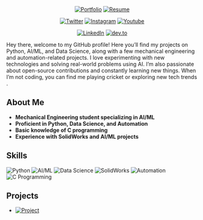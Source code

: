 
<div align="center">

[![Portfolio](https://img.shields.io/badge/Portfolio-blueviolet.svg?&style=for-the-badge)]()
[![Resume](https://img.shields.io/badge/Resume-darkgreen.svg?&style=for-the-badge)]()

</div>

<div align="center">

[![Twitter](https://img.shields.io/badge/Twitter-Akworld-blue.svg?&style=for-the-badge&logo=twitter)](https://x.com/Akworld0987)
[![Instagram](https://img.shields.io/badge/Instagram-anandkumar.ig-pink.svg?&style=for-the-badge&logo=instagram)](https://www.instagram.com/anandkumar.ig/)
[![Youtube](https://img.shields.io/badge/Youtube-anandsingh-red.svg?&style=for-the-badge&logo=youtube)](https://www.youtube.com/@Anandsingh-by8fk)

[![LinkedIn](https://img.shields.io/badge/linkedin-anand%20kumar-blue.svg?&style=for-the-badge&logo=linkedin)](https://www.linkedin.com/in/anand-kumar-24a231331/)
[![dev.to](https://img.shields.io/badge/dev.to-anandkumar2025-black.svg?&style=for-the-badge&logo=dev.to)](https://dev.to/anandkumar2025)

</div>

<!-- ## Familiar in 
<br>

<div align="center">
 <img src="https://img.shields.io/badge/HTML-orange?style=for-the-badge&logo=html5&logoColor=black"></img>  <img src="https://img.shields.io/badge/CSS3-1572B6?style=for-the-badge&logo=css3&logoColor=black"></img> <img src="https://img.shields.io/badge/JavaScript-F7DF1E?style=for-the-badge&logo=javascript&logoColor=black"></img> <img src="https://img.shields.io/badge/Bootstrap-563D7C?style=for-the-badge&logo=bootstrap&logoColor=black"></img> <img src="https://img.shields.io/badge/React-20232A?style=for-the-badge&logo=react&logoColor=61DAFB"></img> <img src="https://img.shields.io/badge/Node.js-43853D?style=for-the-badge&logo=node.js&logoColor=black"></img> <img src="https://img.shields.io/badge/MongoDB-4EA94B?style=for-the-badge&logo=mongodb&logoColor=black"></img>
 <img src="https://img.shields.io/badge/Python-3776AB?style=for-the-badge&logo=python&logoColor=black"></img> <img src="https://img.shields.io/badge/C-00599C?style=for-the-badge&logo=c&logoColor=black"></img>
<img src="https://img.shields.io/badge/C%2B%2B-00599C?style=for-the-badge&logo=c%2B%2B&logoColor=black"></img>
<img src="https://img.shields.io/badge/Java-ED8B00?style=for-the-badge&logo=java&logoColor=black"></img>
<img src="https://img.shields.io/badge/Flutter-02569B?style=for-the-badge&logo=flutter&logoColor=black"></img>
</div> -->
 Hey there, welcome to my GitHub profile! Here you’ll find my projects on Python, AI/ML, and Data Science, along with a few mechanical engineering and automation-related projects. I love experimenting with new technologies and solving real-world problems using AI. I’m also passionate about open-source contributions and constantly learning new things. When I’m not coding, you can find me playing cricket or exploring new tech trends .
## About Me

- **Mechanical Engineering student specializing in AI/ML**
- **Proficient in Python, Data Science, and Automation**
- **Basic knowledge of C programming**
- **Experience with SolidWorks and AI/ML projects**

## Skills

![Python](https://img.shields.io/badge/Python-3776AB?style=for-the-badge&logo=python&logoColor=white&shape=round)
![AI/ML](https://img.shields.io/badge/AI%2FML-FF6F00?style=for-the-badge&logo=ai&logoColor=white&shape=square)
![Data Science](https://img.shields.io/badge/Data%20Science-4B8BBE?style=for-the-badge&logo=databricks&logoColor=white&shape=round)
![SolidWorks](https://img.shields.io/badge/SolidWorks-E34F26?style=for-the-badge&logo=solidworks&logoColor=white&shape=square)
![Automation](https://img.shields.io/badge/Automation-FF4500?style=for-the-badge&shape=round)
![C Programming](https://img.shields.io/badge/C%20Programming-00599C?style=for-the-badge&logo=c&logoColor=white&shape=square)



## Projects

- [![Project](https://img.shields.io/badge/My%20AI%20Project-2F74C0?style=for-the-badge&logo=project&logoColor=white)](#)

 
